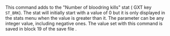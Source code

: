 This command adds to the "Number of bloodring kills" stat ( GXT key `ST_BRK`). The stat will initially start with a value of 0 but it is only displayed in the stats menu when the value is greater than it. The parameter can be any integer value, including negative ones. The value set with this command is saved in block 19 of the save file .

